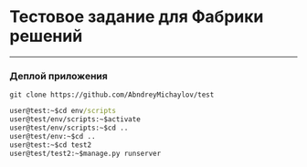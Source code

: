 Тестовое задание для Фабрики решений
====================================
-----------------------------------
### Деплой приложения

```git
git clone https://github.com/AbndreyMichaylov/test
```
```cmd
user@test:~$cd env/scripts
user@test/env/scripts:~$activate
user@test/env/scripts:~$cd ..
user@test/env:~$cd ..
user@test:~$cd test2
user@test/test2:~$manage.py runserver
```
